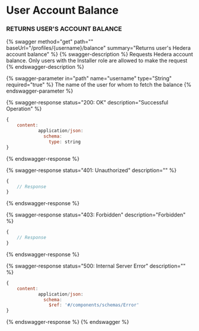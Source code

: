 # User Account Balance

### RETURNS USER'S ACCOUNT BALANCE

{% swagger method="get" path="" baseUrl="/profiles/{username}/balance" summary="Returns user's Hedera account balance" %}
{% swagger-description %}
Requests Hedera account balance. Only users with the Installer role are allowed to make the request
{% endswagger-description %}

{% swagger-parameter in="path" name="username" type="String" required="true" %}
The name of the user for whom to fetch the balance
{% endswagger-parameter %}

{% swagger-response status="200: OK" description="Successful Operation" %}
```javascript
{
    content:
            application/json:
              schema:
                type: string
}
```
{% endswagger-response %}

{% swagger-response status="401: Unauthorized" description="" %}
```javascript
{
    // Response
}
```
{% endswagger-response %}

{% swagger-response status="403: Forbidden" description="Forbidden" %}
```javascript
{
    // Response
}
```
{% endswagger-response %}

{% swagger-response status="500: Internal Server Error" description="" %}
```javascript
{
    content:
            application/json:
              schema:
                $ref: '#/components/schemas/Error'
}
```
{% endswagger-response %}
{% endswagger %}
